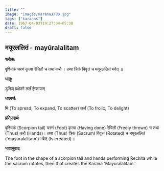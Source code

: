 ```yaml
---
title: ""
image: "images/Karanas/80.jpg"
tags: ["karanas"]
date: 1967-04-03T19:27:04+05:30
draft: false
---
```


## मयूरललितं - mayūralalitaṃ

**श्लोक:**

वृश्चिकं चरणं कृत्वा रेचितौ च तथा करौ । तथा त्रिकं विवृत्तं च मयूरललितं भवेत् ॥

**धातुः**

डुमिञ् प्रक्षेपणे
ललँ ईप्सायाम् 

**धात्वर्थ:**

मि (To spread, To expand, To scatter)
ललँ (To frolic, To delight)

**प्रतिपदार्थः**

वृश्चिकं (Scorpion tail) चरणं (Foot) कृत्वा (Having done) रेचितौ (Freely thrown) च तथा (Thus) करौ (Hands)। तथा (Thus) त्रिकं (Sacrum) विवृत्तं (Rotated) च मयूरललितं ('mayūralalitaṃ') भवेत् (Is created)॥

**भावानुवादः**

The foot in the shape of a scorpion tail and hands performing Rechita while the sacrum rotates, then that creates the Karana 'Mayuralalitam.'
